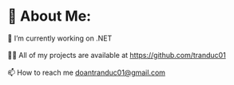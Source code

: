 # 💫 About Me:
🌱 I’m currently working on .NET<br><br>👨‍💻 All of my projects are available at https://github.com/tranduc01<br><br>📫 How to reach me doantranduc01@gmail.com

